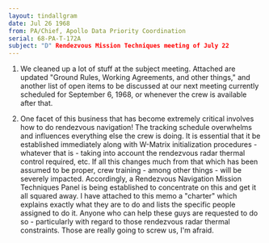 ```yaml
---
layout: tindallgram
date: Jul 26 1968
from: PA/Chief, Apollo Data Priority Coordination
serial: 68-PA-T-172A
subject: "D" Rendezvous Mission Techniques meeting of July 22
---
```

1. We cleaned up a lot of stuff at the subject meeting. Attached 
are updated "Ground Rules, Working Agreements, and other things," 
and another list of open items to be discussed at our next meeting 
currently scheduled for September 6, 1968, or whenever the crew is 
available after that.

2. One facet of this business that has become extremely critical 
involves how to do rendezvous navigation! The tracking schedule 
overwhelms and influences everything else the crew is doing. It 
is essential that it be established immediately along with W-Matrix 
initialization procedures - whatever that is - taking into account 
the rendezvous radar thermal control required, etc. If all this 
changes much from that which has been assumed to be proper, crew 
training - among other things - will be severely impacted. Accordingly, 
a Rendezvous Navigation Mission Techniques Panel is being 
established to concentrate on this and get it all squared away. I 
have attached to this memo a "charter" which explains exactly what they 
are to do and lists the specific people assigned to do it. Anyone who 
can help these guys are requested to do so - particularly with regard 
to those rendezvous radar thermal constraints. Those are really going 
to screw us, I'm afraid.
